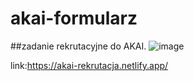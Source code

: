 # akai-formularz
##zadanie rekrutacyjne do AKAI. 
![image](https://user-images.githubusercontent.com/109527983/224576618-ff3ce7d2-1649-415b-9902-5f55b830fb7e.png)

link:https://akai-rekrutacja.netlify.app/
